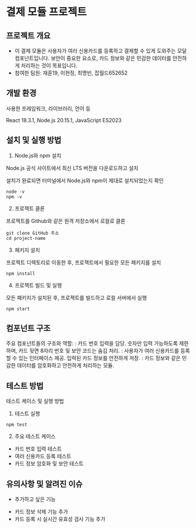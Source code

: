 # 결제 모듈 프로젝트

## 프로젝트 개요

- 이 결제 모듈은 사용자가 여러 신용카드를 등록하고 결제할 수 있게 도와주는 모달 컴포넌트입니다. 보안이 중요한 요소로, 카드 정보와 같은 민감한 데이터를 안전하게 처리하는 것이 목표입니다.
- 참여한 팀원: 재훈19, 이현정, 최명빈, 잡월드652652

## 개발 환경

사용한 프레임워크, 라이브러리, 언어 등

React 18.3.1, Node.js 20.15.1, JavaScript ES2023

## 설치 및 실행 방법

1. Node.js와 npm 설치

Node.js 공식 사이트에서 최신 LTS 버전을 다운로드하고 설치

설치가 완료되면 터미널에서 Node.js와 npm이 제대로 설치되었는지 확인

```
node -v
npm -v
```

2. 프로젝트 클론

프로젝트를 Github와 같은 원격 저장소에서 로컬로 클론

```
git clone GitHub 주소
cd project-name
```

3. 패키지 설치

프로젝트 디렉토리로 이동한 후, 프로젝트에서 필요한 모든 패키지를 설치

```
npm install
```
4. 프로젝트 빌드 및 실행

모든 패키지가 설치된 후, 프로젝트를 빌드하고 로컬 서버에서 실행

```
npm start
```

## 컴포넌트 구조

주요 컴포넌트들의 구조와 역할:
<CardNumberInput />:
카드 번호 입력을 담당. 숫자만 입력 가능하도록 제한하며, 카드 뒷면 8자리 번호 및 보안 코드는 숨김 처리.
<CardRegistration />:
사용자가 여러 신용카드를 등록할 수 있는 인터페이스 제공. 입력된 카드 정보를 안전하게 저장.
<Security />:
카드 정보와 같은 민감한 데이터를 암호화하고 안전하게 처리하는 모듈.

## 테스트 방법

테스트 케이스 및 실행 방법

1. 테스트 실행

```
npm test
```

2. 주요 테스트 케이스

 - 카드 번호 입력 테스트
 - 여러 신용카드 등록 테스트
 - 카드 정보 암호화 및 보안 테스트

## 유의사항 및 알려진 이슈

* 추가하고 싶은 기능
 - 카드 정보 삭제 기능 추가
 - 카드 등록 시 실시간 유효성 검사 기능 추가